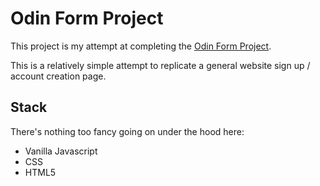 # Odin Form Project

This project is my attempt at completing the [Odin Form Project](https://www.theodinproject.com/lessons/node-path-intermediate-html-and-css-sign-up-form).

This is a relatively simple attempt to replicate a general website sign up / account creation page.

## Stack

There's nothing too fancy going on under the hood here:

- Vanilla Javascript
- CSS
- HTML5
